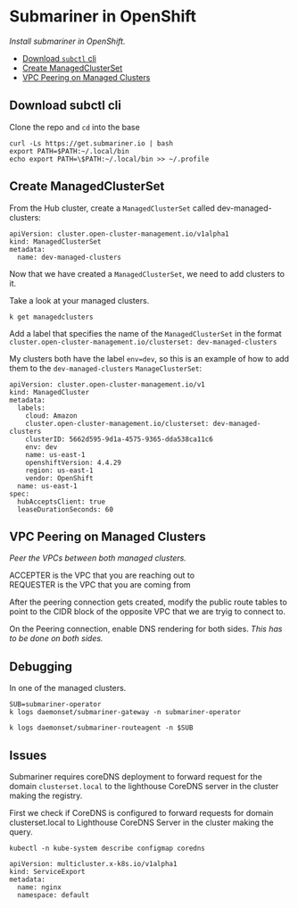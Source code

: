# Submariner in OpenShift
_Install submariner in OpenShift._

- [Download `subctl` cli](#download-subctl-cli)
- [Create ManagedClusterSet](#create-managedclusterset)
- [VPC Peering on Managed Clusters](#vpc-peering-on-managed-clusters)

## Download subctl cli
Clone the repo and `cd` into the base
```
curl -Ls https://get.submariner.io | bash
export PATH=$PATH:~/.local/bin
echo export PATH=\$PATH:~/.local/bin >> ~/.profile
```

## Create ManagedClusterSet
From the Hub cluster, create a `ManagedClusterSet` called dev-managed-clusters:
```
apiVersion: cluster.open-cluster-management.io/v1alpha1
kind: ManagedClusterSet
metadata:
  name: dev-managed-clusters
```

Now that we have created a `ManagedClusterSet`, we need to add clusters to it.

Take a look at your managed clusters.
```
k get managedclusters 
```

Add a label that specifies the name of the `ManagedClusterSet` in the format `cluster.open-cluster-management.io/clusterset: dev-managed-clusters`

My clusters both have the label `env=dev`, so this is an example of how to add them to the `dev-managed-clusters` `ManageClusterSet`:
```
apiVersion: cluster.open-cluster-management.io/v1
kind: ManagedCluster
metadata:
  labels:
    cloud: Amazon
    cluster.open-cluster-management.io/clusterset: dev-managed-clusters
    clusterID: 5662d595-9d1a-4575-9365-dda538ca11c6
    env: dev
    name: us-east-1
    openshiftVersion: 4.4.29
    region: us-east-1
    vendor: OpenShift
  name: us-east-1
spec:
  hubAcceptsClient: true
  leaseDurationSeconds: 60
```



## VPC Peering on Managed Clusters
_Peer the VPCs between both managed clusters._

ACCEPTER is the VPC that you are reaching out to   
REQUESTER is the VPC that you are coming from 


After the peering connection gets created, modify the public route tables to point to the CIDR block of the opposite VPC that we are tryig to connect to.

On the Peering connection, enable DNS rendering for both sides. _This has to be done on both sides._


## Debugging
In one of the managed clusters.

```
SUB=submariner-operator   
k logs daemonset/submariner-gateway -n submariner-operator

k logs daemonset/submariner-routeagent -n $SUB

```

## Issues
Submariner requires coreDNS deployment to forward request for the domain `clusterset.local` to the lighthouse CoreDNS server in the cluster making the registry.
   
First we check if CoreDNS is configured to forward requests for domain clusterset.local to Lighthouse CoreDNS Server in the cluster making the query.   

```
kubectl -n kube-system describe configmap coredns
```

```
apiVersion: multicluster.x-k8s.io/v1alpha1
kind: ServiceExport
metadata:
  name: nginx
  namespace: default
```